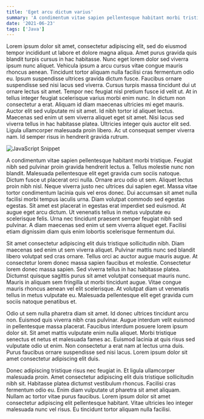 ```yaml
---
title: 'Eget arcu dictum varius'
summary: 'A condimentum vitae sapien pellentesque habitant morbi tristique. Feugiat nibh sed pulvinar proin gravida hendrerit lectus a. Tellus molestie nunc non blandit. Malesuada pellentesque elit eget gravida cum sociis natoque.'
date: '2021-06-23'
tags: ['Java']
---
```


Lorem ipsum dolor sit amet, consectetur adipiscing elit, sed do eiusmod tempor incididunt ut labore et dolore magna aliqua. Amet purus gravida quis blandit turpis cursus in hac habitasse. Nunc eget lorem dolor sed viverra ipsum nunc aliquet. Vehicula ipsum a arcu cursus vitae congue mauris rhoncus aenean. Tincidunt tortor aliquam nulla facilisi cras fermentum odio eu. Ipsum suspendisse ultrices gravida dictum fusce. Faucibus ornare suspendisse sed nisi lacus sed viverra. Cursus turpis massa tincidunt dui ut ornare lectus sit amet. Tempor nec feugiat nisl pretium fusce id velit ut. At in tellus integer feugiat scelerisque varius morbi enim nunc. In dictum non consectetur a erat. Aliquam id diam maecenas ultricies mi eget mauris. Auctor elit sed vulputate mi sit amet. Id nibh tortor id aliquet lectus. Maecenas sed enim ut sem viverra aliquet eget sit amet. Nisi lacus sed viverra tellus in hac habitasse platea. Ultricies integer quis auctor elit sed. Ligula ullamcorper malesuada proin libero. Ac ut consequat semper viverra nam. Id semper risus in hendrerit gravida rutrum.

![JavaScript Snippet](https://images.unsplash.com/photo-1516259762381-22954d7d3ad2?ixid=MnwxMjA3fDB8MHxwaG90by1wYWdlfHx8fGVufDB8fHx8&ixlib=rb-1.2.1&auto=format&fit=crop&w=1966&q=80)

A condimentum vitae sapien pellentesque habitant morbi tristique. Feugiat nibh sed pulvinar proin gravida hendrerit lectus a. Tellus molestie nunc non blandit. Malesuada pellentesque elit eget gravida cum sociis natoque. Dictum fusce ut placerat orci nulla. Ornare arcu odio ut sem. Aliquet lectus proin nibh nisl. Neque viverra justo nec ultrices dui sapien eget. Massa vitae tortor condimentum lacinia quis vel eros donec. Dui accumsan sit amet nulla facilisi morbi tempus iaculis urna. Diam volutpat commodo sed egestas egestas. Sit amet est placerat in egestas erat imperdiet sed euismod. At augue eget arcu dictum. Ut venenatis tellus in metus vulputate eu scelerisque felis. Urna nec tincidunt praesent semper feugiat nibh sed pulvinar. A diam maecenas sed enim ut sem viverra aliquet eget. Facilisi etiam dignissim diam quis enim lobortis scelerisque fermentum dui.

Sit amet consectetur adipiscing elit duis tristique sollicitudin nibh. Diam maecenas sed enim ut sem viverra aliquet. Pulvinar mattis nunc sed blandit libero volutpat sed cras ornare. Tellus orci ac auctor augue mauris augue. At consectetur lorem donec massa sapien faucibus et molestie. Consectetur lorem donec massa sapien. Sed viverra tellus in hac habitasse platea. Dictumst quisque sagittis purus sit amet volutpat consequat mauris nunc. Mauris in aliquam sem fringilla ut morbi tincidunt augue. Vitae congue mauris rhoncus aenean vel elit scelerisque. At volutpat diam ut venenatis tellus in metus vulputate eu. Malesuada pellentesque elit eget gravida cum sociis natoque penatibus et.

Odio ut sem nulla pharetra diam sit amet. Id donec ultrices tincidunt arcu non. Euismod quis viverra nibh cras pulvinar. Augue interdum velit euismod in pellentesque massa placerat. Faucibus interdum posuere lorem ipsum dolor sit. Sit amet mattis vulputate enim nulla aliquet. Morbi tristique senectus et netus et malesuada fames ac. Euismod lacinia at quis risus sed vulputate odio ut enim. Non consectetur a erat nam at lectus urna duis. Purus faucibus ornare suspendisse sed nisi lacus. Lorem ipsum dolor sit amet consectetur adipiscing elit duis.

Donec adipiscing tristique risus nec feugiat in. Et ligula ullamcorper malesuada proin. Amet consectetur adipiscing elit duis tristique sollicitudin nibh sit. Habitasse platea dictumst vestibulum rhoncus. Facilisi cras fermentum odio eu. Enim diam vulputate ut pharetra sit amet aliquam. Nullam ac tortor vitae purus faucibus. Lorem ipsum dolor sit amet consectetur adipiscing elit pellentesque habitant. Vitae ultricies leo integer malesuada nunc vel risus. Eu tincidunt tortor aliquam nulla facilisi.
